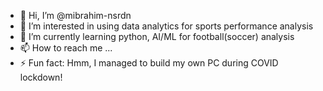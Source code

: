 - 👋 Hi, I’m @mibrahim-nsrdn
- 👀 I’m interested in using data analytics for sports performance analysis
- 🌱 I’m currently learning python, AI/ML for football(soccer) analysis
- 📫 How to reach me ...
- ⚡ Fun fact: Hmm, I managed to build my own PC during COVID lockdown!

<!---
mibrahim-nsrdn/mibrahim-nsrdn is a ✨ special ✨ repository because its `README.md` (this file) appears on your GitHub profile.
You can click the Preview link to take a look at your changes.
--->
